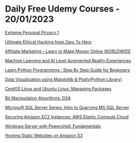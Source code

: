 # Daily Free Udemy Courses - 20/01/2023

[Extreme Personal Privacy 1](https://www.udemy.com/course/extreme-personal-privacy/?couponCode=E5ABF0CC2944ABC84549)
[Ultimate Ethical Hacking from Zero To Hero](https://www.udemy.com/course/ultimate-ethical-hacking-from-zero-to-hero/?couponCode=FREE4U)
[Affiliate Marketing – Learn to Make Money Online WORLDWIDE](https://www.udemy.com/course/affiliate-marketing-make-money-online/?couponCode=D1AFABE15745DBB24D41)
[Machine Learning and AI Level Augmented Reality Experiences](https://www.udemy.com/course/augmented-reality-ar-game-development/?couponCode=EXCLUSIVE_AR)
[Learn Python Programming : Step By Step Guide for Beginners](https://www.udemy.com/course/python-programming-for-beginners-easily/?couponCode=BF9141E4B7D10C2AD876)
[Data Visualization using Matplotlib & Plotly(Python Library)](https://www.udemy.com/course/data-visualizaion-using-matplotlib-plotly-python-library/?couponCode=81FB0F576C6CFCD3ED82)
[CentOS Linux and Ubuntu Linux: Managing Packages](https://www.udemy.com/course/centos-and-ubuntu-managing-packages/?couponCode=70DD4FCBFF66AA536F6C)
[Bit Manipulation Algorithms: DSA](https://www.udemy.com/course/bitwise-algorithms/?couponCode=502F7858D915D182C4A7)
[Microsoft SQL Server Series: Intro to Querying MS SQL Server](https://www.udemy.com/course/microsoft-sql-server-series-querying-sql-server/?couponCode=12CAC11F9D41A07325E9)
[Securing Amazon EC2 Instances: AWS Elastic Compute Cloud](https://www.udemy.com/course/securing-amazon-ec2-instances/?couponCode=7FFD42C0F13CC040EEBF)
[Windows Server with Powershell: Fundamentals](https://www.udemy.com/course/windows-server-2016-with-powershell-fundamentals/?couponCode=66E1DD5556874B5A886E)
[Hosting Static Websites on Amazon S3](https://www.udemy.com/course/hosting-static-websites-amazon-s3/?couponCode=4D81C3DA982E7899EB5B)
